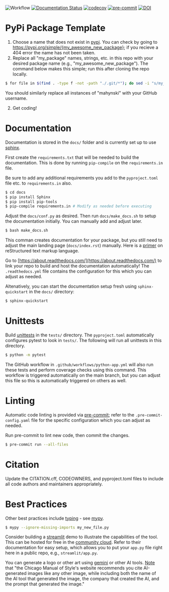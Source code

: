 ![Workflow](https://github.com/mahynski/my_package/actions/workflows/python-app.yml/badge.svg?branch=main)
[![Documentation Status](https://readthedocs.org/projects/my_package/badge/?version=latest)](https://my_package.readthedocs.io/en/latest/?badge=latest)
[![codecov](https://codecov.io/gh/mahynski/my_package/branch/main/graph/badge.svg?token=YSLBQ33C7F)](https://codecov.io/gh/mahynski/my_package)
[![pre-commit](https://img.shields.io/badge/pre--commit-enabled-brightgreen?logo=pre-commit&logoColor=white)](https://github.com/pre-commit/pre-commit)
[![DOI](https://zenodo.org/badge/331207062.svg)](https://zenodo.org/badge/latestdoi/331207062)
<!--[![DOI](https://zenodo.org/badge/{github_id}.svg)](https://zenodo.org/badge/latestdoi/{github_id})-->

<!--
[![Code style: black](https://img.shields.io/badge/code%20style-black-000000.svg)](https://github.com/psf/black)
[![Imports: isort](https://img.shields.io/badge/%20imports-isort-%231674b1?style=flat&labelColor=ef8336)](https://pycqa.github.io/isort/)
-->

PyPi Package Template
===

1. Choose a name that does not exist in [pypi](https://pypi.org/). You can check by going to https://pypi.org/simple/{my_awesome_new_package}; if you recieve a 404 error the name has not been taken.
2. Replace all "my_package" names, strings, etc. in this repo with your desired package name (e.g., "my_awesome_new_package").  The command below makes this simple; run this after cloning the repo locally.

~~~bash
$ for file in $(find . -type f -not -path "./.git/*"); do sed -i "s/my_package/my_awesome_new_package/g" $file; done
~~~

You should similarly replace all instances of "mahynski" with your GitHub username.

2. Get coding!

Documentation
===

Documentation is stored in the `docs/` folder and is currently set up to use [sphinx](https://www.sphinx-doc.org/en/master/).

First create the `requirements.txt` that will be needed to build the documentation. This is done by running `pip-compile` on the `requirements.in` file.

Be sure to add any additional requirements you add to the `pyproject.toml` file etc. to `requirements.in` also.

~~~bash
$ cd docs
$ pip install Sphinx
$ pip install pip-tools
$ pip-compile requirements.in # Modify as needed before executing
~~~

Adjust the `docs/conf.py` as desired. Then run `docs/make_docs.sh` to setup the documentation initially.  You can manually add and adjust later. 

~~~bash
$ bash make_docs.sh
~~~

This comman creates documentation for your package, but you still need to adjust the main landing page (`docs/index.rst`) manually.  Here is a [primer](https://www.sphinx-doc.org/en/master/usage/restructuredtext/basics.html) on reStructured text markup language.

Go to [https://about.readthedocs.com/](https://about.readthedocs.com/) to link your repo to build and host the documentation automatically!  The `.readthedocs.yml` file contains the configuration for this which you can adjust as needed.

Altenatively, you can start the documentation setup fresh using `sphinx-quickstart` in the `docs/` directory:

~~~bash
$ sphinx-quickstart
~~~

Unittests
===

Build [unittests](https://docs.python.org/3/library/unittest.html) in the `tests/` directory.  The `pyproject.toml` automatically configures pytest to look in `tests/`.  The following will run all unittests in this directory.

~~~bash
$ python -m pytest
~~~

The GitHub workflow in `.github/workflows/python-app.yml` will also run these tests and perform coverage checks using this command.  This workflow is triggered automatically on the main branch, but you can adjust this file so this is automatically triggered on others as well.

Linting
===

Automatic code linting is provided via [pre-commit](https://pre-commit.com/); refer to the `.pre-commit-config.yaml` file for the specific configuration which you can adjust as needed.

Run pre-commit to lint new code, then commit the changes.

~~~bash
$ pre-commit run --all-files
~~~

Citation
===

Update the CITATION.cff, CODEOWNERS, and pyproject.toml files to include all code authors and maintainers appropriately.

Best Practices
===

Other best practices include [typing](https://docs.python.org/3/library/typing.html) - see [mypy](https://mypy-lang.org/).

~~~bash
$ mypy --ignore-missing-imports my_new_file.py
~~~

Consider building a [streamlit](https://streamlit.io/) demo to illustrate the capabilities of the tool.  This can be hosted for free in the [community cloud](https://streamlit.io/cloud).  Refer to their documentation for easy setup, which allows you to put your `app.py` file right here in a public repo, e.g., `streamlit/app.py`.

You can generate a logo or other art using [gemini](https://gemini.google.com/app) or other AI tools. [Note](https://lib.guides.umd.edu/c.php?g=1340355&p=9896961#:~:text=The%20Chicago%20Manual%20of%20Style's,prompt%20that%20generated%20the%20image.) that "the Chicago Manual of Style's website recommends you cite AI-generated images like any other image, while including both the name of the AI tool that generated the image, the company that created the AI, and the prompt that generated the image."
